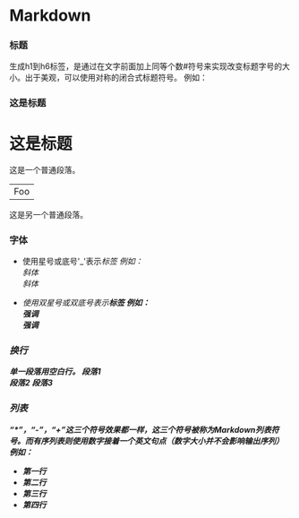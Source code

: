 # Markdown #

### 标题 ###
生成h1到h6标签，是通过在文字前面加上同等个数#符号来实现改变标题字号的大小。出于美观，可以使用对称的闭合式标题符号。
例如：
### 这是标题 ###
# 这是标题 #

这是一个普通段落。
<table>
  <tr>
      <td>Foo</td>
  <tr>
</table>
这是另一个普通段落。


### 字体 ###
* 使用星号或底号'_'表示<em>标签
  例如：<br>
  *斜体*<br> 
  _斜体_<br>

* 使用双星号或双底号表示<strong>标签
  例如：<br>
  **强调**<br> 
  __强调__<br>
 
 
### 换行 ###
单一段落用空白行。
段落1<br>段落2
段落3

### 列表 ###
“*”，“-”，“+”这三个符号效果都一样，这三个符号被称为Markdown列表符号。而有序列表则使用数字接着一个英文句点（数字大小并不会影响输出序列）
例如：
* 第一行
* 第二行
* 第三行
* 第四行

